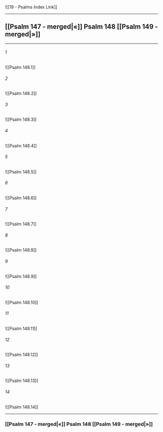 ![[19 - Psalms Index Link]]

---
##  [[Psalm 147 - merged|«]] Psalm 148 [[Psalm 149 - merged|»]]

---

###### 1
![[Psalm 148.1]] 

###### 2
![[Psalm 148.2]] 

###### 3
![[Psalm 148.3]] 

###### 4
![[Psalm 148.4]]

###### 5 
![[Psalm 148.5]] 

###### 6
![[Psalm 148.6]] 

###### 7
![[Psalm 148.7]] 

###### 8
![[Psalm 148.8]] 

###### 9
![[Psalm 148.9]] 

###### 10
![[Psalm 148.10]] 

###### 11
![[Psalm 148.11]] 

###### 12
![[Psalm 148.12]]

###### 13
![[Psalm 148.13]] 

###### 14
![[Psalm 148.14]] 


---
###  [[Psalm 147 - merged|«]] Psalm 148 [[Psalm 149 - merged|»]]